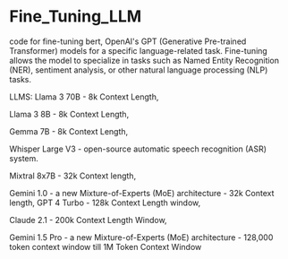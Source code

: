# Fine_Tuning_LLM
code for fine-tuning bert, OpenAI's GPT (Generative Pre-trained Transformer) models for a specific language-related task. Fine-tuning allows the model to specialize in tasks such as Named Entity Recognition (NER), sentiment analysis, or other natural language processing (NLP) tasks.


LLMS:
Llama 3 70B - 8k Context Length,

Llama 3 8B - 8k Context Length,

Gemma 7B - 8k Context Length,

Whisper Large V3 - open-source automatic speech recognition (ASR) system.

Mixtral 8x7B - 32k Context length,

Gemini 1.0 -  a new Mixture-of-Experts (MoE) architecture - 32k Context length,
GPT 4 Turbo - 128k Context Length window,

Claude 2.1 - 200k Context Length Window,

Gemini 1.5 Pro - a new Mixture-of-Experts (MoE) architecture - 128,000 token context window till 1M Token Context Window
